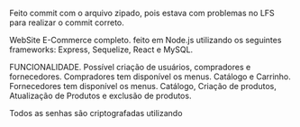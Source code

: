 Feito commit com o arquivo zipado, pois estava com problemas no LFS para realizar o commit correto.

WebSite E-Commerce completo.
feito em Node.js utilizando os seguintes frameworks:
Express, Sequelize, React e MySQL.

FUNCIONALIDADE.
Possível criação de usuários, compradores e fornecedores.
Compradores tem disponível os menus. Catálogo e Carrinho.
Fornecedores tem disponível os menus. Catálogo, Criação de produtos, Atualização de Produtos e exclusão de produtos.

Todos as senhas são criptografadas utilizando 